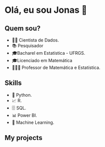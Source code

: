 # **Olá, eu sou Jonas** 👋 
###  

## Quem sou? 

* 👨‍💻 Cientista de Dados.
* 📚 Pesquisador
* 🎓Bacharel em Estatística - UFRGS.
* 🎓Licenciado em Matemática
* 👨🏼‍🏫 Professor de Matemática e Estatística.


## Skills

* 🐍 Python.
* 📈 R.
* 🗄 SQL.
* 📊 Power BI.
* 🔮 Machine Learning. 


## **My projects**

